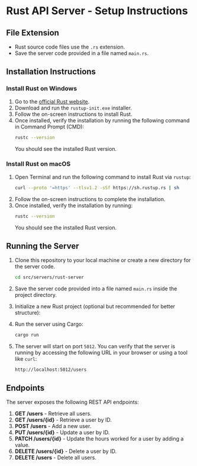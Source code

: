 
# Rust API Server - Setup Instructions

## File Extension
- Rust source code files use the `.rs` extension.
- Save the server code provided in a file named `main.rs`.

## Installation Instructions

### Install Rust on Windows
1. Go to the [official Rust website](https://www.rust-lang.org/tools/install).
2. Download and run the `rustup-init.exe` installer.
3. Follow the on-screen instructions to install Rust.
4. Once installed, verify the installation by running the following command in Command Prompt (CMD):
   ```sh
   rustc --version
   ```
   You should see the installed Rust version.

### Install Rust on macOS
1. Open Terminal and run the following command to install Rust via `rustup`:
   ```sh
   curl --proto '=https' --tlsv1.2 -sSf https://sh.rustup.rs | sh
   ```
2. Follow the on-screen instructions to complete the installation.
3. Once installed, verify the installation by running:
   ```sh
   rustc --version
   ```
   You should see the installed Rust version.

## Running the Server

1. Clone this repository to your local machine or create a new directory for the server code.
   ```sh
   cd src/servers/rust-server
   ```
1. Save the server code provided into a file named `main.rs` inside the project directory.

1. Initialize a new Rust project (optional but recommended for better structure):
  
1. Run the server using Cargo:
   ```sh
   cargo run
   ```

1. The server will start on port `5012`. You can verify that the server is running by accessing the following URL in your browser or using a tool like `curl`:
   ```
   http://localhost:5012/users
   ```

## Endpoints

The server exposes the following REST API endpoints:

1. **GET /users** - Retrieve all users.
2. **GET /users/{id}** - Retrieve a user by ID.
3. **POST /users** - Add a new user.
4. **PUT /users/{id}** - Update a user by ID.
5. **PATCH /users/{id}** - Update the hours worked for a user by adding a value.
6. **DELETE /users/{id}** - Delete a user by ID.
7. **DELETE /users** - Delete all users.
